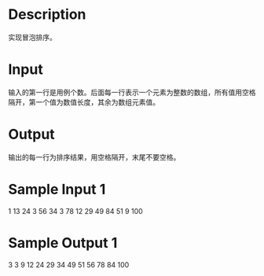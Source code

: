 # Description

实现冒泡排序。

# Input

输入的第一行是用例个数。后面每一行表示一个元素为整数的数组，所有值用空格隔开，第一个值为数值长度，其余为数组元素值。

# Output

输出的每一行为排序结果，用空格隔开，末尾不要空格。

# Sample Input 1
1
13 24 3 56 34 3 78 12 29 49 84 51 9 100

# Sample Output 1
3 3 9 12 24 29 34 49 51 56 78 84 100